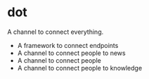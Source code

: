 # dot

A channel to connect everything.

- A framework to connect endpoints
- A channel to connect people to news
- A channel to connect people
- A channel to connect people to knowledge
